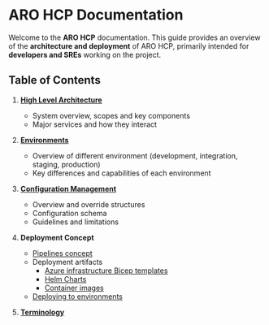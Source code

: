 # ARO HCP Documentation

Welcome to the **ARO HCP** documentation. This guide provides an overview of the **architecture and deployment** of ARO HCP, primarily intended for **developers and SREs** working on the project.

## Table of Contents

1. **[High Level Architecture](high-level-architecture.md)**
   - System overview, scopes and key components
   - Major services and how they interact

1. **[Environments](environments.md)**
   - Overview of different environment (development, integration, staging, production)
   - Key differences and capabilities of each environment

1. **[Configuration Management](configuration.md)**
   - Overview and override structures
   - Configuration schema
   - Guidelines and limitations

1. **Deployment Concept**
   - [Pipelines concept](pipeline.md)
   - Deployment artifacts
     - [Azure infrastructure Bicep templates](bicep.md)
     - [Helm Charts](helm.md)
     - [Container images](images.md)
   - [Deploying to environments](deployment.md)

1. **[Terminology](terminology.md)**
